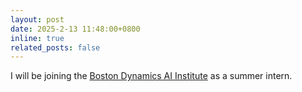 ```yaml
---
layout: post
date: 2025-2-13 11:48:00+0800
inline: true
related_posts: false
---
```


I will be joining the [Boston Dynamics AI Institute](https://theaiinstitute.com/) as a summer intern.
